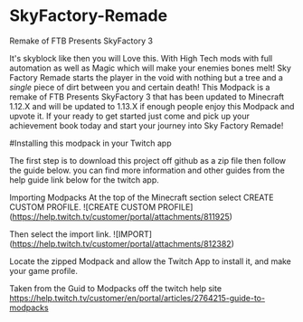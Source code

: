 # SkyFactory-Remade
Remake of FTB Presents SkyFactory 3 

It's skyblock like then you will Love this. With High Tech mods with full automation as well as Magic which will make your enemies bones melt! Sky Factory Remade starts the player in the void with nothing but a tree and a *single* piece of dirt between you and certain death! This Modpack is a remake of FTB Presents SkyFactory 3 that has been updated to Minecraft 1.12.X and will be updated to 1.13.X if enough people enjoy this Modpack and upvote it. If your ready to get started just come and pick up your achievement book today and start your journey into Sky Factory Remade!


#Installing this modpack in your Twitch app

The first step is to download this project off github as a zip file then follow the guide below.
you can find more information and other guides from the help guide link below for the twitch app.

Importing Modpacks
At the top of the Minecraft section select CREATE CUSTOM PROFILE.
![CREATE CUSTOM PROFILE] (https://help.twitch.tv/customer/portal/attachments/811925)

Then select the import link.
![IMPORT] (https://help.twitch.tv/customer/portal/attachments/812382)

Locate the zipped Modpack and allow the Twitch App to install it, and make your game profile.


Taken from the Guid to Modpacks off the twitch help site
https://help.twitch.tv/customer/en/portal/articles/2764215-guide-to-modpacks
